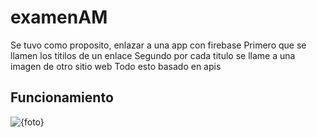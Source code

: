 # examenAM

Se tuvo como proposito, enlazar a una app con firebase
Primero que se llamen los titilos de un enlace 
Segundo por cada titulo se llame a una imagen de otro sitio web 
Todo esto basado en apis

## Funcionamiento
![{foto}](https://github.com/user-attachments/assets/986ec4dc-c734-4d1c-b81c-ab09d1b89278)
